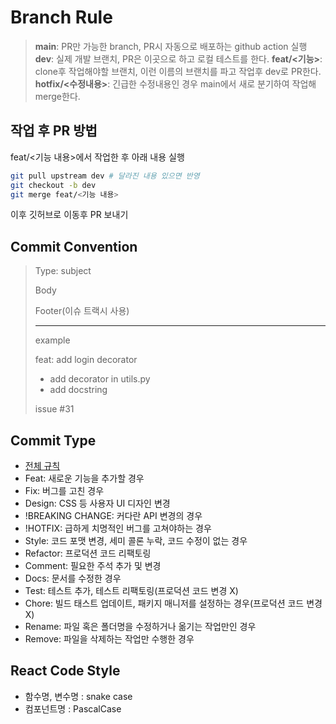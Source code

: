 # Branch Rule

> **main**: PR만 가능한 branch, PR시 자동으로 배포하는 github action 실행
> **dev**: 실제 개발 브랜치, PR은 이곳으로 하고 로컬 테스트를 한다.
> **feat/<기능>**: clone후 작업해야할 브랜치, 이런 이름의 브랜치를 파고 작업후 dev로 PR한다.
> **hotfix/<수정내용>**: 긴급한 수정내용인 경우 main에서 새로 분기하여 작업해 merge한다.

## 작업 후 PR 방법

feat/<기능 내용>에서 작업한 후 아래 내용 실행

```sh
git pull upstream dev # 달라진 내용 있으면 반영
git checkout -b dev
git merge feat/<기능 내용>
```

이후 깃허브로 이동후 PR 보내기

## Commit Convention

> Type: subject
>
> Body
>
> Footer(이슈 트랙시 사용)
>
> ---
>
> example
>
> feat: add login decorator
>
> - add decorator in utils.py
> - add docstring
>
> issue #31

## Commit Type

- [전체 규칙](https://overcome-the-limits.tistory.com/entry/%ED%98%91%EC%97%85-%ED%98%91%EC%97%85%EC%9D%84-%EC%9C%84%ED%95%9C-%EA%B8%B0%EB%B3%B8%EC%A0%81%EC%9D%B8-git-%EC%BB%A4%EB%B0%8B%EC%BB%A8%EB%B2%A4%EC%85%98-%EC%84%A4%EC%A0%95%ED%95%98%EA%B8%B0)
- Feat: 새로운 기능을 추가할 경우
- Fix: 버그를 고친 경우
- Design: CSS 등 사용자 UI 디자인 변경
- !BREAKING CHANGE: 커다란 API 변경의 경우
- !HOTFIX: 급하게 치명적인 버그를 고쳐야하는 경우
- Style: 코드 포맷 변경, 세미 콜론 누락, 코드 수정이 없는 경우
- Refactor: 프로덕션 코드 리팩토링
- Comment: 필요한 주석 추가 및 변경
- Docs: 문서를 수정한 경우
- Test: 테스트 추가, 테스트 리팩토링(프로덕션 코드 변경 X)
- Chore: 빌드 태스트 업데이트, 패키지 매니저를 설정하는 경우(프로덕션 코드 변경 X)
- Rename: 파일 혹은 폴더명을 수정하거나 옮기는 작업만인 경우
- Remove: 파일을 삭제하는 작업만 수행한 경우

## React Code Style

- 함수명, 변수명 : snake case
- 컴포넌트명 : PascalCase
